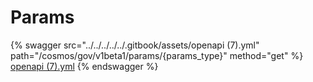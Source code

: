 # Params

{% swagger src="../../../../../.gitbook/assets/openapi (7).yml" path="/cosmos/gov/v1beta1/params/{params_type}" method="get" %}
[openapi (7).yml](<../../../../../.gitbook/assets/openapi (7).yml>)
{% endswagger %}
